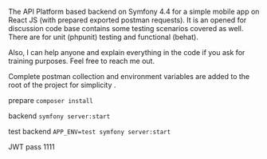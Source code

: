 The API Platform based backend on Symfony 4.4 for a simple mobile app on React JS (with prepared exported postman requests).
It is an opened for discussion code base contains some testing scenarios covered as well. There are for unit (phpunit) testing and functional (behat).

Also, I can help anyone and explain everything in the code if you ask for training purposes. Feel free to reach me out.

Complete postman collection and environment variables are added to the root of the project for simplicity . 

prepare `composer install`

backend `symfony server:start`

test backend `APP_ENV=test symfony server:start`


JWT pass 1111
